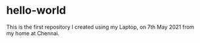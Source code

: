 # hello-world
This is the first repository I created using my Laptop, on 7th May 2021 from my home at Chennai. 
